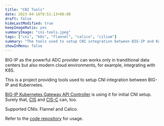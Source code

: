 ```yaml
---
title: "CNI Tools"
date: 2023-04-16T8:51:13+08:00
draft: false
hideLastModified: true
keepImageRatio: yes
summaryImage: "cni-tools.jpeg"
tags: ["cni", "k8s", "flannel", "calico", "cilium"]
summary: "The tools used to setup CNI integration between BIG-IP and Kubernetes."
showInMenu: false
---
```


BIG-IP as the powerful ADC provider can works only in tranditional data centers but also modern cloud environments, for example, integrating with K8S.

This is a project providing tools used to setup CNI integration between BIG-IP and Kubernetes.

[BIG-IP Kubernetes Gateway API Controller](https://github.com/f5devcentral/bigip-kubernetes-gateway) is using it for initial CNI setup. Surely that, [CIS](https://github.com/F5Networks/k8s-bigip-ctlr) and [CIS-C](https://cis-c.f5se.io/) can, too.

Supported CNIs: Flannel and Calico.

Refer to the [code repository](https://github.com/f5devcentral/cni-tools/) for usage.
